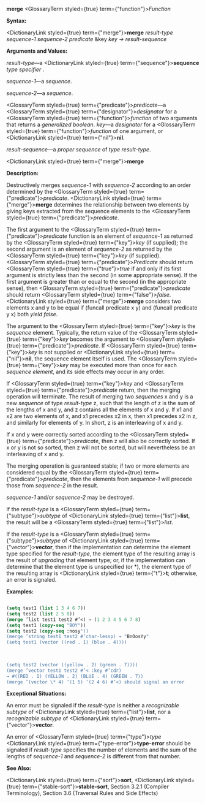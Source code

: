 **merge** <GlossaryTerm styled={true} term={"function"}><i>Function</i></GlossaryTerm> 



**Syntax:** 



<DictionaryLink styled={true} term={"merge"}><b>merge</b></DictionaryLink> *result-type sequence-1 sequence-2 predicate* &amp;key *key → result-sequence* 



**Arguments and Values:** 



*result-type*—a <DictionaryLink styled={true} term={"sequence"}><b>sequence</b></DictionaryLink> *type specifier* . 



*sequence-1*—a *sequence*. 



*sequence-2*—a *sequence*. 



<GlossaryTerm styled={true} term={"predicate"}><i>predicate</i></GlossaryTerm>—a <GlossaryTerm styled={true} term={"designator"}><i>designator</i></GlossaryTerm> for a <GlossaryTerm styled={true} term={"function"}><i>function</i></GlossaryTerm> of two arguments that returns a *generalized boolean*. *key*—a *designator* for a <GlossaryTerm styled={true} term={"function"}><i>function</i></GlossaryTerm> of one argument, or <DictionaryLink styled={true} term={"nil"}><b>nil</b></DictionaryLink>. 



*result-sequence*—a *proper sequence* of *type result-type*. 







 



 



<DictionaryLink styled={true} term={"merge"}><b>merge</b></DictionaryLink> 



**Description:** 



Destructively merges *sequence-1* with *sequence-2* according to an order determined by the <GlossaryTerm styled={true} term={"predicate"}><i>predicate</i></GlossaryTerm>. <DictionaryLink styled={true} term={"merge"}><b>merge</b></DictionaryLink> determines the relationship between two elements by giving keys extracted from the sequence elements to the <GlossaryTerm styled={true} term={"predicate"}><i>predicate</i></GlossaryTerm>. 



The first argument to the <GlossaryTerm styled={true} term={"predicate"}><i>predicate</i></GlossaryTerm> function is an element of *sequence-1* as returned by the <GlossaryTerm styled={true} term={"key"}><i>key</i></GlossaryTerm> (if supplied); the second argument is an element of *sequence-2* as returned by the <GlossaryTerm styled={true} term={"key"}><i>key</i></GlossaryTerm> (if supplied). <GlossaryTerm styled={true} term={"predicate"}><i>Predicate</i></GlossaryTerm> should return <GlossaryTerm styled={true} term={"true"}><i>true</i></GlossaryTerm> if and only if its first argument is strictly less than the second (in some appropriate sense). If the first argument is greater than or equal to the second (in the appropriate sense), then <GlossaryTerm styled={true} term={"predicate"}><i>predicate</i></GlossaryTerm> should return <GlossaryTerm styled={true} term={"false"}><i>false</i></GlossaryTerm>. <DictionaryLink styled={true} term={"merge"}><b>merge</b></DictionaryLink> considers two elements x and y to be equal if (funcall predicate x y) and (funcall predicate y x) both *yield false*. 



The argument to the <GlossaryTerm styled={true} term={"key"}><i>key</i></GlossaryTerm> is the *sequence* element. Typically, the return value of the <GlossaryTerm styled={true} term={"key"}><i>key</i></GlossaryTerm> becomes the argument to <GlossaryTerm styled={true} term={"predicate"}><i>predicate</i></GlossaryTerm>. If <GlossaryTerm styled={true} term={"key"}><i>key</i></GlossaryTerm> is not supplied or <DictionaryLink styled={true} term={"nil"}><b>nil</b></DictionaryLink>, the sequence element itself is used. The <GlossaryTerm styled={true} term={"key"}><i>key</i></GlossaryTerm> may be executed more than once for each *sequence element*, and its side effects may occur in any order. 



If <GlossaryTerm styled={true} term={"key"}><i>key</i></GlossaryTerm> and <GlossaryTerm styled={true} term={"predicate"}><i>predicate</i></GlossaryTerm> return, then the merging operation will terminate. The result of merging two *sequences* x and y is a new *sequence* of type *result-type* z, such that the length of z is the sum of the lengths of x and y, and z contains all the elements of x and y. If x1 and x2 are two elements of x, and x1 precedes x2 in x, then x1 precedes x2 in z, and similarly for elements of y. In short, z is an interleaving of x and y. 



If x and y were correctly sorted according to the <GlossaryTerm styled={true} term={"predicate"}><i>predicate</i></GlossaryTerm>, then z will also be correctly sorted. If x or y is not so sorted, then z will not be sorted, but will nevertheless be an interleaving of x and y. 



The merging operation is guaranteed stable; if two or more elements are considered equal by the <GlossaryTerm styled={true} term={"predicate"}><i>predicate</i></GlossaryTerm>, then the elements from *sequence-1* will precede those from *sequence-2* in the result. 



*sequence-1* and/or *sequence-2* may be destroyed. 



If the *result-type* is a <GlossaryTerm styled={true} term={"subtype"}><i>subtype</i></GlossaryTerm> of <DictionaryLink styled={true} term={"list"}><b>list</b></DictionaryLink>, the result will be a <GlossaryTerm styled={true} term={"list"}><i>list</i></GlossaryTerm>. 



If the *result-type* is a <GlossaryTerm styled={true} term={"subtype"}><i>subtype</i></GlossaryTerm> of <DictionaryLink styled={true} term={"vector"}><b>vector</b></DictionaryLink>, then if the implementation can determine the element type specified for the *result-type*, the element type of the resulting array is the result of *upgrading* that element type; or, if the implementation can determine that the element type is unspecified (or \*), the element type of the resulting array is <DictionaryLink styled={true} term={"t"}><b>t</b></DictionaryLink>; otherwise, an error is signaled. 



**Examples:**
```lisp

(setq test1 (list 1 3 4 6 7)) 
(setq test2 (list 2 5 8)) 
(merge ’list test1 test2 #’<) → (1 2 3 4 5 6 7 8) 
(setq test1 (copy-seq "BOY")) 
(setq test2 (copy-seq :nosy")) 
(merge ’string test1 test2 #’char-lessp) → "BnOosYy" 
(setq test1 (vector ((red . 1) (blue . 4)))) 

 
 
(setq test2 (vector ((yellow . 2) (green . 7)))) 
(merge ’vector test1 test2 #’< :key #’cdr) 
→ #((RED . 1) (YELLOW . 2) (BLUE . 4) (GREEN . 7)) 
(merge ’(vector \* 4) ’(1 5) ’(2 4 6) #’<) should signal an error 

```
**Exceptional Situations:** 



An error must be signaled if the *result-type* is neither a *recognizable subtype* of <DictionaryLink styled={true} term={"list"}><b>list</b></DictionaryLink>, nor a *recognizable subtype* of <DictionaryLink styled={true} term={"vector"}><b>vector</b></DictionaryLink>. 



An error of <GlossaryTerm styled={true} term={"type"}><i>type</i></GlossaryTerm> <DictionaryLink styled={true} term={"type-error"}><b>type-error</b></DictionaryLink> should be signaled if *result-type* specifies the number of elements and the sum of the lengths of *sequence-1* and *sequence-2* is different from that number. 



**See Also:** 



<DictionaryLink styled={true} term={"sort"}><b>sort</b></DictionaryLink>, <DictionaryLink styled={true} term={"stable-sort"}><b>stable-sort</b></DictionaryLink>, Section 3.2.1 (Compiler Terminology), Section 3.6 (Traversal Rules and Side Effects) 



